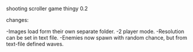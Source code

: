 shooting scroller game thingy 0.2

changes:

 -Images load form their own separate folder.
 -2 player mode.
 -Resolution can be set in text file.
 -Enemies now spawn with random chance, but from text-file defined waves.
